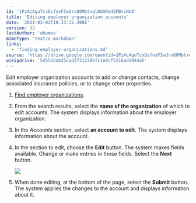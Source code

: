 ```yaml
---
id: '1PzAcAguTcxDsfoxFIwdro80Mbtxql0QXRm45FBviNU8'
title: 'Editing employer organization accounts'
date: '2021-03-02T19:33:32.499Z'
version: 32
lastAuthor: 'ahumes'
mimeType: 'text/x-markdown'
links:
  - 'finding-employer-organizations.md'
source: 'https://drive.google.com/open?id=1PzAcAguTcxDsfoxFIwdro80Mbtxql0QXRm45FBviNU8'
wikigdrive: '5455bbab25cad2721229bfc1e0cf5316add944a5'
---
```

Edit employer organization accounts to add or change contacts, change associated insurance policies, or to change other properties.

1. [F](finding-employer-organizations.md)[ind employer organizations](finding-employer-organizations.md).
2. From the search results, select the <strong>name of the organization</strong> of which to edit accounts. The system displays information about the employer organization.
3. In the <em>Accounts</em> section, select <strong>an account to edit</strong>. The system displays information about the account.
4. In the section to edit, choose the <strong>Edit</strong> button. The system makes fields available. Change or make entries in those fields. Select the <strong>Next</strong> button. 

    ![](../editing-employer-organization-accounts.assets/49e42941acacd24f80fe8f38228e1995.png)
5. When done editing, at the bottom of the page, select the <strong>Submit</strong> button. The system applies the changes to the account and displays information about it.
